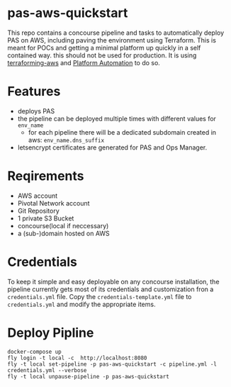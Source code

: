 # pas-aws-quickstart

This repo contains a concourse pipeline and tasks to automatically deploy PAS on AWS, including paving the environment using Terraform. This is meant for POCs and getting a minimal platform up quickly in a self contained way. this should not be used for production.
It is using [terraforming-aws](https://github.com/pivotal-cf/terraforming-aws) and [Platform Automation](http://docs.pivotal.io/platform-automation/v2.2/) to do so.

# Features

* deploys PAS 
* the pipeline can be deployed multiple times with different values for `env_name`
  * for each pipeline there will be a dedicated subdomain created in aws: `env_name.dns_suffix`
* letsencrypt certificates are generated for PAS and Ops Manager.

# Reqirements

* AWS account
* Pivotal Network account
* Git Repository
* 1 private S3 Bucket
* concourse(local if neccessary)
* a (sub-)domain hosted on AWS

# Credentials

To keep it simple and easy deployable on any concourse installation, the pipeline currently gets most of its credentials and customization fron a `credentials.yml` file.
Copy the `credentials-template.yml` file to `credentials.yml` and modify the appropriate items.

# Deploy Pipline

```
docker-compose up
fly login -t local -c  http://localhost:8080
fly -t local set-pipeline -p pas-aws-quickstart -c pipeline.yml -l credentials.yml --verbose
fly -t local unpause-pipeline -p pas-aws-quickstart
```

